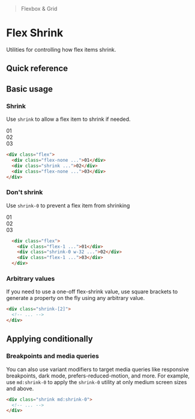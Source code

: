 > Flexbox & Grid

# Flex Shrink

Utilities for controlling how flex items shrink.

## Quick reference

<qr-table />

## Basic usage

### Shrink
Use `shrink` to allow a flex item to shrink if needed.

<width-controller>
  <example-container>
    <div class="ex-bg--striped ex-bg--indigo flex gap-24 rounded-8">
      <div class="flex-none pd-bg-indigo-800 ex-box">01</div>
      <div class="w-128 shrink pd-bg-indigo-500 ex-box">02</div>
      <div class="flex-none pd-bg-indigo-800 ex-box">03</div>
    </div>
  </example-container>
</width-controller>

```html
<div class="flex">
  <div class="flex-none ...">01</div>
  <div class="shrink ...">02</div>
  <div class="flex-none ...">03</div>
</div>
```

### Don't shrink
Use `shrink-0` to prevent a flex item from shrinking

<width-controller>
  <example-container>
    <div class="ex-bg--striped ex-bg--pink flex gap-24 rounded-8">
    <div class="flex-1 pd-bg-pink-800 ex-box">01</div>
    <div class="w-128 shrink-0 pd-bg-pink-500 ex-box">02</div>
    <div class="flex-1 pd-bg-pink-800 ex-box">03</div>
    </div>
  </example-container>
</width-controller>

```html
  <div class="flex">
    <div class="flex-1 ...">01</div>
    <div class="shrink-0 w-32 ...">02</div>
    <div class="flex-1 ...">03</div>
  </div>
```

### Arbitrary values
If you need to use a one-off flex-shrink value, use square brackets to generate a property on the fly using any arbitrary value.

```html
<div class="shrink-[2]">
  <!-- ... -->
</div>
```

## Applying conditionally

### Breakpoints and media queries
You can also use variant modifiers to target media queries like responsive breakpoints, dark mode, prefers-reduced-motion, and more. For example, use `md:shrink-0` to apply the `shrink-0` utility at only medium screen sizes and above.

```html
<div class="shrink md:shrink-0">
  <!-- ... -->
</div>
```
